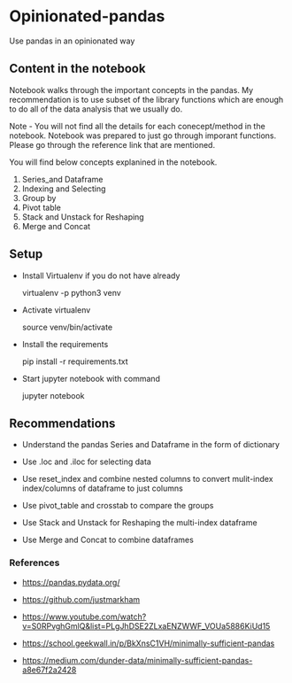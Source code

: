 # Opinionated-pandas
Use pandas in an opinionated way 


## Content in the notebook 

Notebook walks through the important concepts in the pandas. My recommendation is to use subset of the library functions which are enough to do all of the data analysis that we usually do. 

Note - You will not find all the details for each conecept/method in the notebook. Notebook was prepared to just go through imporant functions. Please go through the reference link that are mentioned. 

You will find below concepts explanined in the notebook. 

1. Series_and Dataframe
2. Indexing and Selecting
3. Group by 
4. Pivot table
5. Stack and Unstack for Reshaping
6. Merge and Concat


## Setup

- Install Virtualenv if you do not have already

  virtualenv -p python3 venv

- Activate virtualenv

  source venv/bin/activate

- Install the requirements

  pip install -r requirements.txt

- Start jupyter notebook with command 

  jupyter notebook



## Recommendations

- Understand the pandas Series and Dataframe in the form of dictionary  


- Use .loc and .iloc for selecting data  


- Use reset_index and combine nested columns to convert mulit-index index/columns of dataframe to just columns  


- Use pivot_table and crosstab to compare the groups  


- Use Stack and Unstack for Reshaping the multi-index dataframe


- Use Merge and Concat to combine dataframes   



### References 

- https://pandas.pydata.org/   


- https://github.com/justmarkham 


- https://www.youtube.com/watch?v=S0RPvghGmlQ&list=PLgJhDSE2ZLxaENZWWF_VOUa5886KiUd15  


- https://school.geekwall.in/p/BkXnsC1VH/minimally-sufficient-pandas  


- https://medium.com/dunder-data/minimally-sufficient-pandas-a8e67f2a2428

